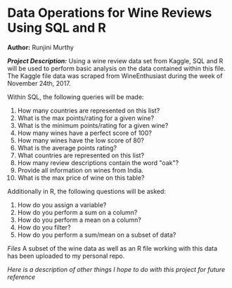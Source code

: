 # Data Operations for Wine Reviews Using SQL and R

**Author:** Runjini Murthy

__*Project Description:*__
Using a wine review data set from Kaggle, SQL and R will be used to perform basic analysis on the data contained within this file.  The Kaggle file data was scraped from WineEnthusiast during the week of November 24th, 2017. 

Within SQL, the following queries will be made:
1. How many countries are represented on this list?
2. What is the max points/rating for a given wine?
3. What is the minimum points/rating for a given wine?
4. How many wines have a perfect score of 100?
5. How many wines have the low score of 80?
6. What is the average points rating?
7. What countries are represented on this list?
8. How many review descriptions contain the word "oak"?
9. Provide all information on wines from India.
10. What is the max price of wine on this table?

Additionally in R, the following questions will be asked:
1. How do you assign a variable?
2. How do you perform a sum on a column?
3. How do you perform a mean on a column?
4. How do you filter?
5. How do you perform a sum/mean on a subset of data?

*Files*
A subset of the wine data as well as an R file working with this data has been uploaded to my personal repo.

*Here is a description of other things I hope to do with this project for future reference*
